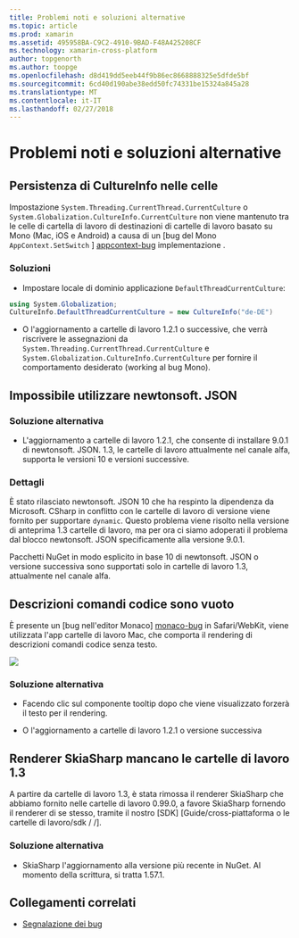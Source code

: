 ```yaml
---
title: Problemi noti e soluzioni alternative
ms.topic: article
ms.prod: xamarin
ms.assetid: 495958BA-C9C2-4910-9BAD-F48A425208CF
ms.technology: xamarin-cross-platform
author: topgenorth
ms.author: toopge
ms.openlocfilehash: d8d419dd5eeb44f9b86ec8668888325e5dfde5bf
ms.sourcegitcommit: 6cd40d190abe38edd50fc74331be15324a845a28
ms.translationtype: MT
ms.contentlocale: it-IT
ms.lasthandoff: 02/27/2018
---
```

# <a name="known-issues--workarounds"></a>Problemi noti e soluzioni alternative

## <a name="persistence-of-cultureinfo-across-cells"></a>Persistenza di CultureInfo nelle celle

Impostazione `System.Threading.CurrentThread.CurrentCulture` o `System.Globalization.CultureInfo.CurrentCulture` non viene mantenuto tra le celle di cartella di lavoro di destinazioni di cartelle di lavoro basato su Mono (Mac, iOS e Android) a causa di un [bug del Mono `AppContext.SetSwitch` ] [ appcontext-bug] implementazione .

### <a name="workarounds"></a>Soluzioni

* Impostare locale di dominio applicazione `DefaultThreadCurrentCulture`:
```csharp
using System.Globalization;
CultureInfo.DefaultThreadCurrentCulture = new CultureInfo("de-DE")
```

* O l'aggiornamento a cartelle di lavoro 1.2.1 o successive, che verrà riscrivere le assegnazioni da `System.Threading.CurrentThread.CurrentCulture` e `System.Globalization.CultureInfo.CurrentCulture` per fornire il comportamento desiderato (working al bug Mono).

## <a name="unable-to-use-newtonsoftjson"></a>Impossibile utilizzare newtonsoft. JSON

### <a name="workaround"></a>Soluzione alternativa

* L'aggiornamento a cartelle di lavoro 1.2.1, che consente di installare 9.0.1 di newtonsoft. JSON.
  1.3, le cartelle di lavoro attualmente nel canale alfa, supporta le versioni 10 e versioni successive.

### <a name="details"></a>Dettagli

È stato rilasciato newtonsoft. JSON 10 che ha respinto la dipendenza da Microsoft. CSharp in conflitto con le cartelle di lavoro di versione viene fornito per supportare `dynamic`. Questo problema viene risolto nella versione di anteprima 1.3 cartelle di lavoro, ma per ora ci siamo adoperati il problema dal blocco newtonsoft. JSON specificamente alla versione 9.0.1.

Pacchetti NuGet in modo esplicito in base 10 di newtonsoft. JSON o versione successiva sono supportati solo in cartelle di lavoro 1.3, attualmente nel canale alfa.

## <a name="code-tooltips-are-blank"></a>Descrizioni comandi codice sono vuoto

È presente un [bug nell'editor Monaco] [ monaco-bug] in Safari/WebKit, viene utilizzata l'app cartelle di lavoro Mac, che comporta il rendering di descrizioni comandi codice senza testo.

![](general-images/monaco-signature-help-bug.png)

### <a name="workaround"></a>Soluzione alternativa

* Facendo clic sul componente tooltip dopo che viene visualizzato forzerà il testo per il rendering.

* O l'aggiornamento a cartelle di lavoro 1.2.1 o versione successiva

[appcontext-bug]: https://bugzilla.xamarin.com/show_bug.cgi?id=54448
[monaco-bug]: https://github.com/Microsoft/monaco-editor/issues/408

## <a name="skiasharp-renderers-are-missing-in-workbooks-13"></a>Renderer SkiaSharp mancano le cartelle di lavoro 1.3

A partire da cartelle di lavoro 1.3, è stata rimossa il renderer SkiaSharp che abbiamo fornito nelle cartelle di lavoro 0.99.0, a favore SkiaSharp fornendo il renderer di se stesso, tramite il nostro [SDK] [Guide/cross-piattaforma o le cartelle di lavoro/sdk / /].

### <a name="workaround"></a>Soluzione alternativa

* SkiaSharp l'aggiornamento alla versione più recente in NuGet. Al momento della scrittura, si tratta 1.57.1.

## <a name="related-links"></a>Collegamenti correlati

- [Segnalazione dei bug](~/tools/workbooks/install.md#reporting-bugs)
